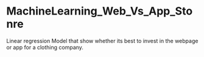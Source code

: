 # MachineLearning_Web_Vs_App_Stonre
Linear regression Model that show whether its best to invest in the webpage or app for a clothing company.
